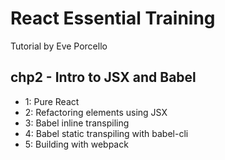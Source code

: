 # React Essential Training
Tutorial by Eve Porcello

## chp2 - Intro to JSX and Babel
  * 1: Pure React
  * 2: Refactoring elements using JSX
  * 3: Babel inline transpiling
  * 4: Babel static transpiling with babel-cli
  * 5: Building with webpack
